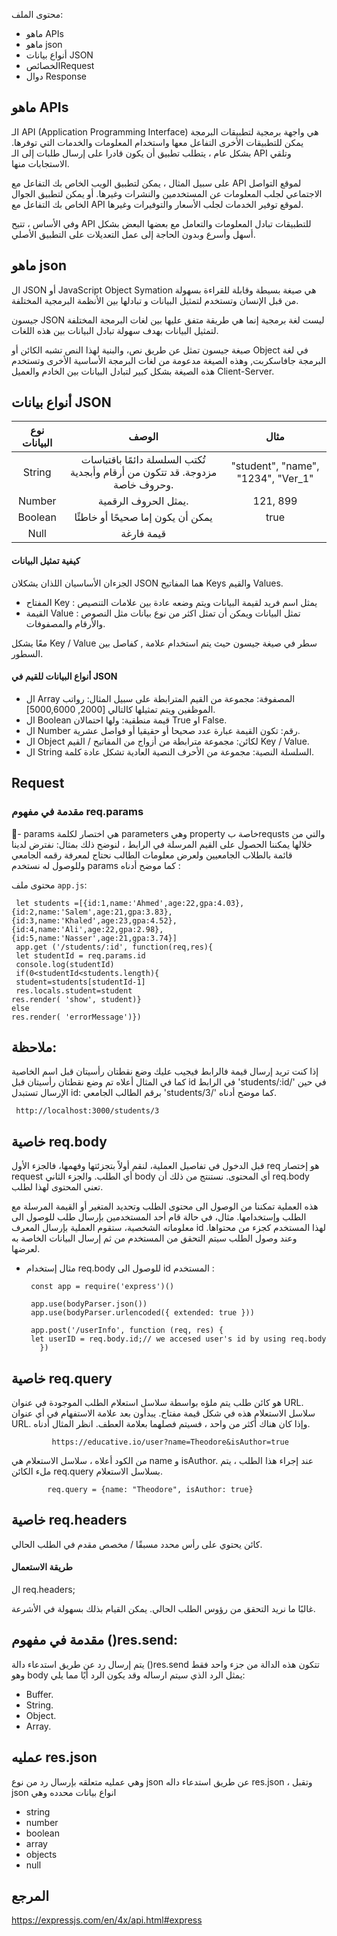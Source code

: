 
محتوى الملف:
- ماهو APIs
- ماهو json
- أنواع بيانات JSON 
- الخصائصRequest
- دوال Response




## ماهو APIs

الـ API (Application Programming Interface) هي واجهة برمجية لتطبيقات البرمجة يمكن للتطبيقات الأخرى التفاعل معها واستخدام المعلومات والخدمات التي توفرها. بشكل عام ، يتطلب تطبيق أن يكون قادرا على إرسال طلبات إلى الـ API وتلقي الاستجابات منها.

على سبيل المثال ، يمكن لتطبيق الويب الخاص بك التفاعل مع API لموقع التواصل الاجتماعي لجلب المعلومات عن المستخدمين والنشرات وغيرها. أو يمكن لتطبيق الجوال الخاص بك التفاعل مع API لموقع توفير الخدمات لجلب الأسعار والتوفيرات وغيرها.

وفي الأساس ، تتيح API للتطبيقات تبادل المعلومات والتعامل مع بعضها البعض بشكل أسهل وأسرع وبدون الحاجة إلى عمل التعديلات على التطبيق الأصلي.

## ماهو json

ال JSON أو JavaScript Object Symation هي صيغة بسيطة وقابلة للقراءة بسهولة من قبل الإنسان وتستخدم لتمثيل البيانات و تبادلها بين الأنظمة البرمجية المختلفة.

جيسون JSON ليست لغة برمجية إنما هي طريقة متفق عليها بين لغات البرمجة المختلفة لتمثيل البيانات بهدف سهولة تبادل البيانات بين هذه اللغات.

صيغة جيسون تمثل عن طريق نص، والبنية لهذا النص تشبه الكائن أو Object في لغة البرمجة جافاسكربت, وهذه الصيغة مدعومة من لغات البرمجة الأساسية الأخرى وتستخدم هذه الصيغة بشكل كبير لتبادل البيانات بين الخادم والعميل Client-Server.


## أنواع بيانات JSON

| نوع البيانات  | الوصف | مثال |
|:---:|:------:|:------:|
|  String  |تُكتب السلسلة دائمًا باقتباسات مزدوجة. قد تتكون من أرقام وأبجدية وحروف خاصة. |"student", "name", "1234", "Ver_1" |
|  Number  |يمثل الحروف الرقمية.|	121, 899 |
|  Boolean   | يمكن أن يكون إما صحيحًا أو خاطئًا| true |
|  Null   |  قيمة فارغة|  | 





####  كيفية تمثيل البيانات 

الجزءان الأساسيان اللذان يشكلان JSON هما المفاتيح Keys والقيم Values.

- المفتاح Key : يمثل اسم فريد لقيمة البيانات ويتم وضعه عادة بين علامات التنصيص
- القيمة Value : تمثل البيانات ويمكن أن تمثل اكثر من نوع بيانات مثل النصوص والأرقام والمصفوفات.

معًا يشكل Key / Value سطر في صيغة جيسون حيث يتم استخدام علامة , كفاصل بين السطور.

#### أنواع البيانات للقيم في JSON

- ال Array المصفوفة: مجموعة من القيم المترابطة على سبيل المثال: رواتب الموظفين ويتم تمثيلها كالتالي [2000, 5000,6000].
- ال Boolean قيمة منطقية: ولها احتمالان True او False.
- ال Number رقم: تكون القيمة عبارة عدد صحيحا أو حقيقيا أو فواصل عشرية.
- ال Object لكائن: مجموعة مترابطة من أزواج من المفاتيح / القيم Key / Value.
- ال String السلسلة النصية: مجموعة من الأحرف النصية العادية تشكل عادة كلمة.



## Request

### مقدمة في مفهوم req.params
-َ params هي اختصار لكلمة parameters وهي property خاصة بrequsts والتي من خلالها يمكننا الحصول على القيم المرسلة في الرابط ، لنوضح ذلك بمثال: نفترض لدينا قائمة بالطلاب الجامعيين ولعرض معلومات الطالب نحتاج لمعرفة رقمه الجامعي وللوصول له نستخدم params كما موضح أدناه :


محتوى ملف `app.js`:


     let students =[{id:1,name:'Ahmed',age:22,gpa:4.03}, {id:2,name:'Salem',age:21,gpa:3.83}, {id:3,name:'Khaled',age:23,gpa:4.52}, {id:4,name:'Ali',age:22,gpa:2.98}, {id:5,name:'Nasser',age:21,gpa:3.74}] 
     app.get ('/students/:id', function(req,res){ 
     let studentId = req.params.id
     console.log(studentId)
     if(0<studentId<students.length){
     student=students[studentId-1]
     res.locals.student=student
    res.render( 'show', student)}
    else
    res.render( 'errorMessage')})
    
    
    
 ##  ملاحظة: 
 إذا كنت تريد إرسال قيمة فالرابط فيجيب عليك وضع نقطتان رأسيتان قبل اسم الخاصية كما في المثال أعلاه تم وضع نقطتان رأسيتان قبل id في الرابط  'students/:id/'  في حين الإرسال تستبدل id:  برقم الطالب الجامعي  'students/3/'  كما موضح أدناه.
    
     http://localhost:3000/students/3
    
    
    
## خاصية req.body

قبل الدخول في تفاصيل العملية، لنقم أولاً بتجزئتها وفهمها، فالجزء الأول req هو إختصار request أي الطلب.
والجزء الثاني body أي المحتوى. نستنتج من ذلك أن req.body تعني المحتوى لهذا لطلب.

هذه العملية تمكننا من الوصول الى محتوى الطلب وتحديد المتغير أو القيمة المرسلة مع الطلب وإستخدامها.
مثال، في حالة قام أحد المستخدمين بإرسال طلب للوصول الى معلوماته الشخصية، ستقوم العملية بإرسال 
المعرف id لهذا المستخدم كجزء من محتواها. وعند وصول الطلب سيتم التحقق من المستخدم من ثم إرسال
البيانات الخاصة به لعرضها.


- مثال إستخدام req.body للوصول الى id المستخدم : 


       const app = require('express')()

       app.use(bodyParser.json()) 
       app.use(bodyParser.urlencoded({ extended: true })) 

       app.post('/userInfo', function (req, res) {
       let userID = req.body.id;// we accesed user's id by using req.body
         })
         
         
 ## خاصية req.query
 هو كائن طلب يتم ملؤه بواسطة سلاسل استعلام الطلب الموجودة في عنوان URL. سلاسل الاستعلام هذه في شكل قيمة مفتاح. يبدأون بعد علامة الاستفهام في أي عنوان URL. وإذا كان هناك أكثر من واحد ، فسيتم فصلهما بعلامة العطف. انظر المثال أدناه.
 
             https://educative.io/user?name=Theodore&isAuthor=true
             
من الكود أعلاه ، سلاسل الاستعلام هي name و isAuthor. عند إجراء هذا الطلب ، يتم ملء الكائن req.query بسلاسل الاستعلام.

            req.query = {name: "Theodore", isAuthor: true}


 ## خاصية req.headers

كائن يحتوي على رأس محدد مسبقًا / مخصص مقدم في الطلب الحالي.

#### طريقة الاستعمال

ال req.headers;
 
غالبًا ما نريد التحقق من رؤوس الطلب الحالي. يمكن القيام بذلك بسهولة في الأشرعة.



         
        
 ## مقدمة في مفهوم ()res.send:

يتم إرسال رد عن طريق استدعاء دالة ()res.send تتكون هذه الدالة من جزء واحد فقط وهو body يمثل الرد الذي سيتم ارساله وقد يكون الرد أيًا مما يلي: 


- Buffer.
- String.
- Object.
- Array.

##  عمليه res.json
 
 وهي عمليه متعلقه بإرسال رد من نوع json عن طريق استدعاء داله res.json ، وتقبل json انواع بيانات محدده وهي 

- string 
- number 
- boolean
- array
- objects
- null




## المرجع 
https://expressjs.com/en/4x/api.html#express
